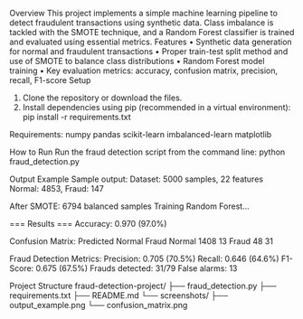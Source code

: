 Overview
This project implements a simple machine learning pipeline to detect fraudulent transactions using synthetic data. Class imbalance is tackled with the SMOTE technique, and a Random Forest classifier is trained and evaluated using essential metrics.
Features
•	Synthetic data generation for normal and fraudulent transactions
•	Proper train-test split method and use of SMOTE to balance class distributions
•	Random Forest model training
•	Key evaluation metrics: accuracy, confusion matrix, precision, recall, F1-score
Setup
1.	Clone the repository or download the files.
2.	Install dependencies using pip (recommended in a virtual environment):
pip install -r requirements.txt

Requirements:
numpy
pandas
scikit-learn
imbalanced-learn
matplotlib

How to Run
Run the fraud detection script from the command line:
python fraud_detection.py

Output Example
Sample output:
Dataset: 5000 samples, 22 features
Normal: 4853, Fraud: 147

After SMOTE: 6794 balanced samples
Training Random Forest...

=== Results ===
Accuracy: 0.970 (97.0%)

Confusion Matrix:
           Predicted
        Normal  Fraud
Normal    1408    13
Fraud       48    31

Fraud Detection Metrics:
Precision: 0.705 (70.5%)
Recall:    0.646 (64.6%)
F1-Score:  0.675 (67.5%)
Frauds detected: 31/79
False alarms: 13

Project Structure
fraud-detection-project/
├── fraud_detection.py
├── requirements.txt
├── README.md
└── screenshots/
    ├── output_example.png
    └── confusion_matrix.png


